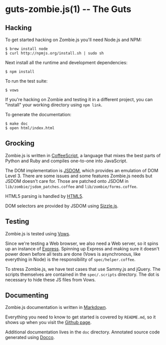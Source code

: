 guts-zombie.js(1) -- The Guts
=============================


## Hacking

To get started hacking on Zombie.js you'll need Node.js and NPM:

    $ brew install node
    $ curl http://npmjs.org/install.sh | sudo sh

Next install all the runtime and development dependencies:

    $ npm install

To run the test suite:

    $ vows

If you're hacking on Zombie and testing it in a different project, you
can "install" your working directory using `npm link`.

To generate the documentation:

    $ make doc
    $ open html/index.html


## Grocking

Zombie.js is written in
[CoffeeScript](http://jashkenas.github.com/coffee-script/), a language
that mixes the best parts of Python and Ruby and compiles one-to-one
into JavaScript.

The DOM implementation is [JSDOM](http://jsdom.org/), which provides an
emulation of DOM Level 3. There are some issues and some features
Zombie.js needs but JSDOM doesn't care for.  Those are patched onto
JSDOM in `lib/zombie/jsdom_patches.coffee` and
`lib/zombie/forms.coffee`.

HTML5 parsing is handled by [HTML5](https://github.com/aredridel/html5).

DOM selectors are provided by JSDOM using [Sizzle.js](http://sizzlejs.com/).


## Testing

Zombie.js is tested using [Vows](http://vowsjs.org/).

Since we're testing a Web browser, we also need a Web server, so it
spins up an instance of [Express](http://expressjs.com/).  Spinning up
Express and making sure it doesn't power down before all tests are done
(Vows is asynchronous, like everything in Node) is the responsibility of
`spec/helper.coffee`.

To stress Zombie.js, we have test cases that use Sammy.js and jQuery.
The scripts themselves are contained in the `spec/.scripts` directory.
The dot is necessary to hide these JS files from Vows.


## Documenting

Zombie.js documentation is written in
[Markdown](http://daringfireball.net/projects/markdown/syntax#code).

Everything you need to know to get started is covered by `README.md`, so
it shows up when you visit the [Github
page](http://github.com/assaf/zombie).

Additional documentation lives in the `doc` directory.  Annotated source
code generated using [Docco](http://jashkenas.github.com/docco/).

